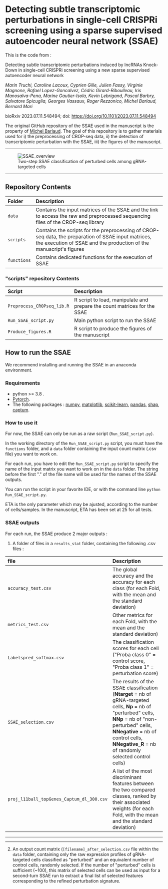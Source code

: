# Detecting subtle transcriptomic perturbations in single-cell CRISPRi screening using a sparse supervised autoencoder neural network (SSAE)

This is the code from : 

Detecting subtle transcriptomic perturbations induced by lncRNAs Knock-Down in single-cell CRISPRi screening using a new sparse supervised autoencoder neural network

*Marin Truchi, Caroline Lacoux, Cyprien Gille, Julien Fassy, Virginie Magnone, Rafael Lopez-Goncalvez, Cédric Girard-Riboulleau, Iris Manosalva-Pena, Marine Gautier-Isola, Kevin Lebrigand, Pascal Barbry, Salvatore Spicuglia, Georges Vassaux, Roger Rezzonico, Michel Barlaud, Bernard Mari*

bioRxiv 2023.07.11.548494; doi: https://doi.org/10.1101/2023.07.11.548494


The original GitHub repository of the SSAE used in the manuscript is the property of [Michel Barlaud](https://github.com/MichelBarlaud/SAE-Supervised-Autoencoder-Omics/tree/main). The goal of this repository is to gather materials used for i) the preprocessing of CROP-seq data, ii) the detection of transcriptomic perturbation with the SSAE, iii) the figures of the manuscript. 

---

<figure>
  <img src="https://github.com/marintruchi/lncRNAs_CROPseq_SSAE/blob/main/SSAE_overview.jpg" alt="SSAE_overview"/>
  <figcaption>Two-step SSAE classification of perturbed cells among gRNA-targeted
cells
</figcaption>
</figure>

---

## **Repository Contents**
|Folder | Description |
|:----------|:----------|
|`data`|Contains the input matrices of the SSAE and the link to access the raw and preprocessed sequencing files of the CROP-seq library|
|`scripts`|Contains the scripts for the preprocessing of CROP-seq data, the preparation of SSAE input matrices, the execution of SSAE and the production of the manuscript's figures|
|`functions`|Contains dedicated functions for the execution of SSAE|

 ### **"scripts" repository Contents**   
|Script| Description |
|:----------|:----------|
|`Preprocess_CROPseq_lib.R`|R script to load, manipulate and prepare the count matrices for the SSAE |
|`Run_SSAE_script.py`|Main python script to run the SSAE|
|`Produce_figures.R`|R script to produce the figures of the manuscript|



## **How to run the SSAE** 

We recommend installing and running the SSAE in an anaconda environment.

### Requirements
- python >= 3.8 .
- [Pytorch](https://pytorch.org/get-started/locally/).
- The following packages : [numpy](https://numpy.org/install/), [matplotlib](https://matplotlib.org/stable/users/installing/index.html), [scikit-learn](https://scikit-learn.org/stable/install.html), [pandas](https://pandas.pydata.org/getting_started.html), [shap](https://pypi.org/project/shap/), [captum](https://captum.ai/#quickstart). 



### How to use it

For now, the SSAE can only be run as a raw script (`Run_SSAE_script.py`).

In the working directory of the `Run_SSAE_script.py` script, you must have the `functions` folder, and a `data` folder containing the input count matrix (.csv file) you want to work on.

For each run, you have to edit the `Run_SSAE_script.py` script to specify the name of the input matrix you want to work on in the `data` folder. The string before the first "." of the file name will be used for the names of the SSAE outputs. 

You can run the script in your favorite IDE, or with the command line `python Run_SSAE_script.py`.

ETA is the only parameter which may be ajusted, according to the number of cells/samples. In the manuscript, ETA has been set at 25 for all tests.


### SSAE outputs

For each run, the SSAE produce 2 major outputs :
1) A folder of files in a  `results_stat` folder, containing the following .csv files :

|file| Description |
|:----------|:----------|
|`accuracy_test.csv`|The global accuracy and the accuracy for each class (for each Fold, with the mean and the standard deviation)|
|`metrics_test.csv`|Other metrics for each Fold, with the mean and the standard deviation) |
|`Labelspred_softmax.csv`|The classification scores for each cell ("Proba class 0" = control score, "Proba class 1" = perturbation score)|
|`SSAE_selection.csv`|The results of the SSAE classification (**Ntarget** = nb of gRNA-targeted cells, **Np** = nb of "perturbed" cells, **NNp** = nb of "non-perturbed" cells, **NNegative** = nb of control cells, **NNegative_R** = nb of randomly selected control cells)|
|`proj_l11ball_topGenes_Captum_dl_300.csv`|A list of the most discriminant features between the two compared classes, ranked by their associated weights (for each Fold, with the mean and the standard deviation)|
---
---

2) An output count matrix (`[filename]_after_selection.csv` file within the `data` folder, containing only the raw expression profiles of gRNA-targeted cells classified as "perturbed" and an equivalent number of control cells, randomly selected. If the number of "perturbed" cells is sufficient (~100), this matrix of selected cells can be used as input for a second-turn SSAE run to extract a final list of selected features corresponding to the refined perturbation signature.


